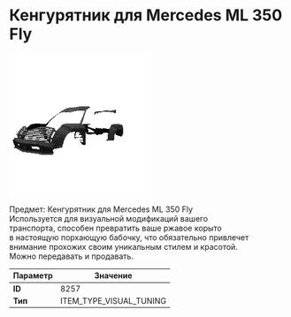 # Кенгурятник для Mercedes ML 350 Fly

![Item Image](../img/8257.webp?raw=true)

Предмет: Кенгурятник для Mercedes ML 350 Fly<br>Используется для визуальной модификаций вашего<br>транспорта, способен превратить ваше ржавое корыто<br>в настоящую порхающую бабочку, что обязательно привлечет<br>внимание прохожих своим уникальным стилем и красотой.<br>Можно передавать и продавать.


| Параметр | Значение |
|----------|----------|
| **ID** | 8257 |
| **Тип** | ITEM_TYPE_VISUAL_TUNING |


